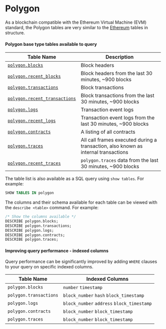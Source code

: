 # Polygon

As a blockchain compatible with the Ethereum Virtual Machine (EVM) standard, the Polygon tables are very similar to the [Ethereum](../ethereum/) tables in structure.

#### Polygon base type tables available to query

| Table Name                                                           | Description                                                                        |
| -------------------------------------------------------------------- | ---------------------------------------------------------------------------------- |
| [`polygon.blocks`](core-tables/polygon.blocks.md)                    | Block headers                                                                      |
| [`polygon.recent_blocks`](core-tables/polygon.blocks.md)             | Block headers from the last 30 minutes, \~900 blocks                               |
| [`polygon.transactions`](core-tables/polygon.transactions.md)        | Block transactions                                                                 |
| [`polygon.recent_transactions`](core-tables/polygon.transactions.md) | Block transactions from the last 30 minutes, \~900 blocks                          |
| [`polygon.logs`](core-tables/polygon.logs.md)                        | Transaction event logs                                                             |
| [`polygon.recent_logs`](core-tables/polygon.logs.md)                 | Transaction event logs from the last 30 minutes, \~900 blocks                      |
| [`polygon.contracts`](core-tables/polygon.contracts.md)              | A listing of all contracts                                                         |
| [`polygon.traces`](core-tables/polygon.traces.md)                    | All call frames executed during a transaction, also known as internal transactions |
| [`polygon.recent_traces`](core-tables/polygon.traces.md)             | `polygon.traces` data from the last 30 minutes, \~900 blocks                       |

The table list is also available as a SQL query using `show tables`. For example:

```sql
SHOW TABLES IN polygon
```

The columns and their schema available for each table can be viewed with the `describe <table>` command. For example:

```sql
/* Show the columns available */
DESCRIBE polygon.blocks;
DESCRIBE polygon.transactions;
DESCRIBE polygon.logs;
DESCRIBE polygon.contracts;
DESCRIBE polygon.traces;
```

#### Improving query performance - indexed columns

Query performance can be significantly improved by adding `WHERE` clauses to your query on specific indexed columns.

| Table Name             | Indexed Columns                            |
| ---------------------- | ------------------------------------------ |
| `polygon.blocks`       | `number` `timestamp`                       |
| `polygon.transactions` | `block_number` `hash` `block_timestamp`    |
| `polygon.logs`         | `block_number` `address` `block_timestamp` |
| `polygon.contracts`    | `block_number` `block_timestamp`           |
| `polygon.traces`       | `block_number` `block_timestamp`           |
